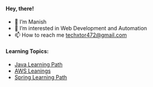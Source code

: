 #### Hey, there!
- 👋 I’m Manish
- 👀 I’m interested in Web Development and Automation
- 📫 How to reach me techxtor472@gmail.com

#### Learning Topics:
- [Java Learning Path](https://github.com/topics/techxtor-java-learning)
- [AWS Leanings](https://github.com/topics/techxtor-aws-learning)
- [Spring Learning Path](https://github.com/topics/techxtor-spring-learning)

<!---
techxtor/techxtor is a ✨ special ✨ repository because its `README.md` (this file) appears on your GitHub profile.
You can click the Preview link to take a look at your changes.
--->
